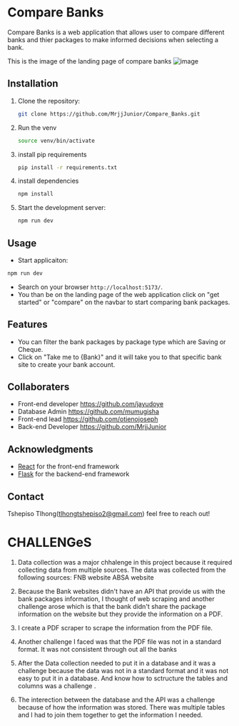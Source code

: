 # Compare Banks

Compare Banks is a web application that allows user to compare different banks and thier packages to make informed decisions when selecting a bank.

This is the image of the landing page of compare banks
![image](https://github.com/user-attachments/assets/9d34b114-9b24-44f7-97d0-bd575ca010f4)

## Installation
1. Clone the repository:
   ```bash
   git clone https://github.com/MrjjJunior/Compare_Banks.git
   ```
2. Run the venv
   ```bash
   source venv/bin/activate
   ```
3. install pip requirements
   ```bash
   pip install -r requirements.txt
   ```
4. install dependencies
   ```bash
   npm install
   ```
5. Start the development server:
   ```bash
   npm run dev
   ```

## Usage

- Start applicaiton:
```bash
npm run dev
```
- Search on your browser ```http://localhost:5173/```.
- You than be on the landing page of the web application click on "get started" or "compare" on the navbar to start comparing bank packages.

## Features
- You can filter the bank packages by package type which are Saving or Cheque.
- Click on "Take me to {Bank}" and it will take you to that specific bank site to create your bank account.

## Collaboraters

- Front-end developer
https://github.com/jayudoye
- Database Admin
https://github.com/mumugisha
- Front-end lead
https://github.com/otienojoseph
- Back-end Developer
https://github.com/MrjjJunior

## Acknowledgments
- [React](https://react.dev/) for the front-end framework
- [Flask](https://flask.palletsprojects.com/) for the backend-end framework

## Contact
Tshepiso Tlhong(tlhongtshepiso2@gmail.com) feel free to reach out!

# CHALLENGeS

1. Data collection was a major chhalenge in this project
    because it required collecting data from multiple sources.
    The data was collected from the following sources: 
        FNB website
        ABSA website

2. Because the Bank websites didn't have an API that provide us with the bank packages information,
    I thought of web scraping and another challenge arose which is that the bank didn't share the 
    package information on the website but they provide the information on a PDF.
3. I create a PDF scraper to scrape the information from the PDF file.

4. Another challenge I faced was that the PDF file was not in a standard format.
    It was not consistent through out all the banks

5. After the Data collection needed to put it in a database and it was a challenge
    because the data was not in a standard format and it was not easy to put it in a database.
    And know how to sctructure the tables and columns was a challenge .

6. The interection between the database and the API was a challenge because of how the information
    was stored.
    There was multiple tables and I had to join them together to get the information I needed.

